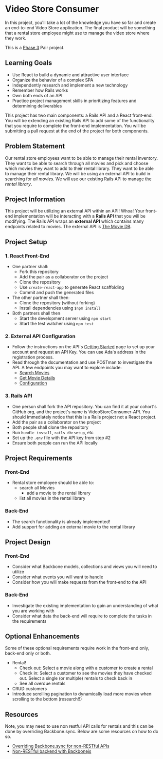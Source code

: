 # Video Store Consumer

In this project, you'll take a lot of the knowledge you have so far and create an end-to-end Video Store application. The final product will be something that a rental store employee might use to manage the video store where they work.

This is a [Phase 3](https://github.com/Ada-Developers-Academy/pedagogy/blob/master/rule-of-three.md) Pair project.

## Learning Goals

- Use React to build a dynamic and attractive user interface
- Organize the behavior of a complex SPA
- Independently research and implement a new technology
- Remember how Rails works
- Own both ends of an API
- Practice project management skills in prioritizing features and determining deliverables

This project has two main components: a Rails API and a React front-end. You will be extending an existing Rails API to add some of the functionality that you require to complete the front-end implementation. You will be submitting a pull request at the end of the project for both components.

## Problem Statement

Our rental store employees want to be able to manage their rental inventory. They want to be able to search through all movies and pick and choose which movies they want to add to their rental library. They want to be able to manage their rental library. We will be using an external API to build in searching for *all movies*. We will use our existing Rails API to manage the *rental library*.

## Project Information

This project will be utilizing an external API within an API! Whoa! Your front-end implementation will be interacting with a **Rails API** that you will be modifying. The Rails API wraps an **external API** which contains many endpoints related to movies. The external API is [The Movie DB](https://www.themoviedb.org/documentation/api).

## Project Setup

### 1. React Front-End

- One partner shall:
  - Fork this repository
  - Add the pair as a collaborator on the project
  - Clone the repository
  - Use `create-react-app` to generate React scaffolding
  - Commit and push the generated files
- The other partner shall then:
  - Clone the repository (without forking)
  - Install dependencies using `$npm install`
- Both partners shall then
  - Start the development server using `npm start`
  - Start the test watcher using `npm test`

### 2. External API Configuration

- Follow the instructions on the API's [Getting Started](https://developers.themoviedb.org/3/getting-started) page to set up your account and request an API Key.   You can use Ada's address in the registration process.
- Read through the documentation and use POSTman to investigate the API. A few endpoints you may want to explore include:
  - [Search Movies](https://developers.themoviedb.org/3/search/search-movies)
  - [Get Movie Details](https://developers.themoviedb.org/3/movies/get-movie-details)
  - [Configuration](https://developers.themoviedb.org/3/configuration/get-api-configuration)

### 3. Rails API

- One person shall fork the API repository. You can find it at your cohort's GitHub org, and the project's name is VideoStoreConsumer-API. You should immediately notice that this is a Rails project not a React project.
- Add the pair as a collaborator on the project
- Both people shall clone the repository
- Run `bundle install`, `rails db:setup`, etc
- Set up the `.env` file with the API key from step #2
- Ensure both people can run the API locally

## Project Requirements

### Front-End
- Rental store employee should be able to:
  - search all Movies
    - add a movie to the rental library
  - list all movies in the rental library

### Back-End
- The search functionality is already implemented!
- Add support for adding an external movie to the rental library

<!--
- Show a paginated collection of Movies, 10 per page
  - This will show a movie's
- Allow a user to interact with a Movie by clicking
  - When _selected_, a Movie shows more information
  - When _deselected_, a Movie returns to its default state
  - Only one movie can be selected at a time
  - Selected another movie deselects the one which was selected
- Changing the page deselects a Movie -->

## Project Design
### Front-End
- Consider what Backbone models, collections and views you will need to utilize
- Consider what events you will want to handle
- Consider how you will make requests from the front-end to the API

### Back-End
- Investigate the existing implementation to gain an understanding of what you are working with
- Consider what data the back-end will require to complete the tasks in the requirements

## Optional Enhancements
Some of these optional requirements require work in the front-end only, back-end only or both.

- Rental!
  - Check out: Select a movie along with a customer to create a rental
  - Check in: Select a customer to see the movies they have checked out. Select a single (or multiple) rentals to check back in
  - See all overdue rentals
- CRUD customers
- Introduce scrolling pagination to dynamically load more movies when scrolling to the bottom (research!!)

## Resources

Note, you may need to use non restful API calls for rentals and this can be done by overriding Backbone.sync.  Below are some resources on how to do so.

- [Overriding Backbone.sync for non-RESTful APIs](https://thejsguy.com/2015/03/18/overriding-backbone-sync.html)
- [Non-RESTful backend with Backbonejs](https://stackoverflow.com/questions/24770250/non-restful-backend-with-backbone-js)
